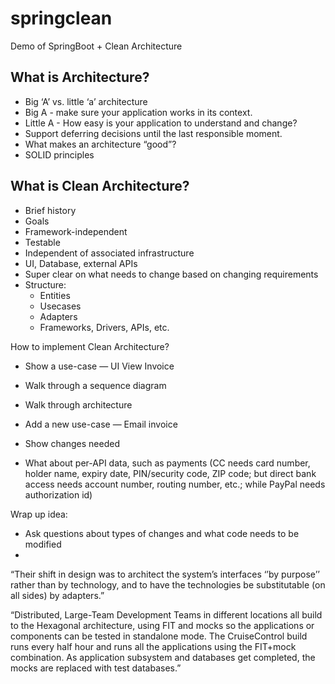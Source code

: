 # springclean
Demo of SpringBoot + Clean Architecture

## What is Architecture?
 - Big ‘A’ vs. little ‘a’ architecture
 - Big A - make sure your application works in its context.
 - Little A - How easy is your application to understand and change?
 - Support deferring decisions until the last responsible moment.
 - What makes an architecture “good”?
 - SOLID principles

## What is Clean Architecture?
 - Brief history
 - Goals
 - Framework-independent
 - Testable
 - Independent of associated infrastructure
 - UI, Database, external APIs
 - Super clear on what needs to change based on changing requirements
 - Structure:
    - Entities
    - Usecases
    - Adapters
    - Frameworks, Drivers, APIs, etc.

How to implement Clean Architecture?
 - Show a use-case — UI View Invoice
 - Walk through a sequence diagram
 - Walk through architecture
 - Add a new use-case — Email invoice
 - Show changes needed

 - What about per-API data, such as payments (CC needs card number, holder name, expiry date, PIN/security code, ZIP code; but direct bank access needs account number, routing number, etc.; while PayPal needs authorization id)

Wrap up idea:
 - Ask questions about types of changes and what code needs to be modified
 - 


“Their shift in design was to architect the system’s interfaces ‘’by purpose’’ rather than by technology, and to have the technologies be substitutable (on all sides) by adapters.”

“Distributed, Large-Team Development
Teams in different locations all build to the Hexagonal architecture, using FIT and mocks so the applications or components can be tested in standalone mode. The CruiseControl build runs every half hour and runs all the applications using the FIT+mock combination. As application subsystem and databases get completed, the mocks are replaced with test databases.”
